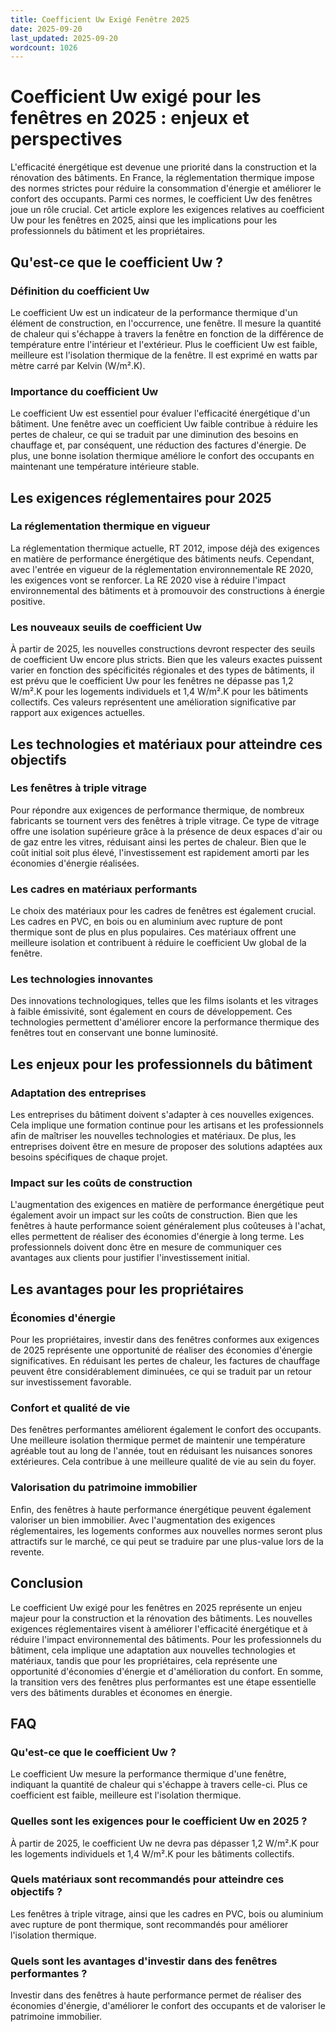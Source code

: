 ```yaml
---
title: Coefficient Uw Exigé Fenêtre 2025
date: 2025-09-20
last_updated: 2025-09-20
wordcount: 1026
---
```


# Coefficient Uw exigé pour les fenêtres en 2025 : enjeux et perspectives

L'efficacité énergétique est devenue une priorité dans la construction et la rénovation des bâtiments. En France, la réglementation thermique impose des normes strictes pour réduire la consommation d'énergie et améliorer le confort des occupants. Parmi ces normes, le coefficient Uw des fenêtres joue un rôle crucial. Cet article explore les exigences relatives au coefficient Uw pour les fenêtres en 2025, ainsi que les implications pour les professionnels du bâtiment et les propriétaires.

## Qu'est-ce que le coefficient Uw ?

### Définition du coefficient Uw

Le coefficient Uw est un indicateur de la performance thermique d'un élément de construction, en l'occurrence, une fenêtre. Il mesure la quantité de chaleur qui s'échappe à travers la fenêtre en fonction de la différence de température entre l'intérieur et l'extérieur. Plus le coefficient Uw est faible, meilleure est l'isolation thermique de la fenêtre. Il est exprimé en watts par mètre carré par Kelvin (W/m².K).

### Importance du coefficient Uw

Le coefficient Uw est essentiel pour évaluer l'efficacité énergétique d'un bâtiment. Une fenêtre avec un coefficient Uw faible contribue à réduire les pertes de chaleur, ce qui se traduit par une diminution des besoins en chauffage et, par conséquent, une réduction des factures d'énergie. De plus, une bonne isolation thermique améliore le confort des occupants en maintenant une température intérieure stable.

## Les exigences réglementaires pour 2025

### La réglementation thermique en vigueur

La réglementation thermique actuelle, RT 2012, impose déjà des exigences en matière de performance énergétique des bâtiments neufs. Cependant, avec l'entrée en vigueur de la réglementation environnementale RE 2020, les exigences vont se renforcer. La RE 2020 vise à réduire l'impact environnemental des bâtiments et à promouvoir des constructions à énergie positive.

### Les nouveaux seuils de coefficient Uw

À partir de 2025, les nouvelles constructions devront respecter des seuils de coefficient Uw encore plus stricts. Bien que les valeurs exactes puissent varier en fonction des spécificités régionales et des types de bâtiments, il est prévu que le coefficient Uw pour les fenêtres ne dépasse pas 1,2 W/m².K pour les logements individuels et 1,4 W/m².K pour les bâtiments collectifs. Ces valeurs représentent une amélioration significative par rapport aux exigences actuelles.

## Les technologies et matériaux pour atteindre ces objectifs

### Les fenêtres à triple vitrage

Pour répondre aux exigences de performance thermique, de nombreux fabricants se tournent vers des fenêtres à triple vitrage. Ce type de vitrage offre une isolation supérieure grâce à la présence de deux espaces d'air ou de gaz entre les vitres, réduisant ainsi les pertes de chaleur. Bien que le coût initial soit plus élevé, l'investissement est rapidement amorti par les économies d'énergie réalisées.

### Les cadres en matériaux performants

Le choix des matériaux pour les cadres de fenêtres est également crucial. Les cadres en PVC, en bois ou en aluminium avec rupture de pont thermique sont de plus en plus populaires. Ces matériaux offrent une meilleure isolation et contribuent à réduire le coefficient Uw global de la fenêtre.

### Les technologies innovantes

Des innovations technologiques, telles que les films isolants et les vitrages à faible émissivité, sont également en cours de développement. Ces technologies permettent d'améliorer encore la performance thermique des fenêtres tout en conservant une bonne luminosité.

## Les enjeux pour les professionnels du bâtiment

### Adaptation des entreprises

Les entreprises du bâtiment doivent s'adapter à ces nouvelles exigences. Cela implique une formation continue pour les artisans et les professionnels afin de maîtriser les nouvelles technologies et matériaux. De plus, les entreprises doivent être en mesure de proposer des solutions adaptées aux besoins spécifiques de chaque projet.

### Impact sur les coûts de construction

L'augmentation des exigences en matière de performance énergétique peut également avoir un impact sur les coûts de construction. Bien que les fenêtres à haute performance soient généralement plus coûteuses à l'achat, elles permettent de réaliser des économies d'énergie à long terme. Les professionnels doivent donc être en mesure de communiquer ces avantages aux clients pour justifier l'investissement initial.

## Les avantages pour les propriétaires

### Économies d'énergie

Pour les propriétaires, investir dans des fenêtres conformes aux exigences de 2025 représente une opportunité de réaliser des économies d'énergie significatives. En réduisant les pertes de chaleur, les factures de chauffage peuvent être considérablement diminuées, ce qui se traduit par un retour sur investissement favorable.

### Confort et qualité de vie

Des fenêtres performantes améliorent également le confort des occupants. Une meilleure isolation thermique permet de maintenir une température agréable tout au long de l'année, tout en réduisant les nuisances sonores extérieures. Cela contribue à une meilleure qualité de vie au sein du foyer.

### Valorisation du patrimoine immobilier

Enfin, des fenêtres à haute performance énergétique peuvent également valoriser un bien immobilier. Avec l'augmentation des exigences réglementaires, les logements conformes aux nouvelles normes seront plus attractifs sur le marché, ce qui peut se traduire par une plus-value lors de la revente.

## Conclusion

Le coefficient Uw exigé pour les fenêtres en 2025 représente un enjeu majeur pour la construction et la rénovation des bâtiments. Les nouvelles exigences réglementaires visent à améliorer l'efficacité énergétique et à réduire l'impact environnemental des bâtiments. Pour les professionnels du bâtiment, cela implique une adaptation aux nouvelles technologies et matériaux, tandis que pour les propriétaires, cela représente une opportunité d'économies d'énergie et d'amélioration du confort. En somme, la transition vers des fenêtres plus performantes est une étape essentielle vers des bâtiments durables et économes en énergie.

## FAQ

### Qu'est-ce que le coefficient Uw ?

Le coefficient Uw mesure la performance thermique d'une fenêtre, indiquant la quantité de chaleur qui s'échappe à travers celle-ci. Plus ce coefficient est faible, meilleure est l'isolation thermique.

### Quelles sont les exigences pour le coefficient Uw en 2025 ?

À partir de 2025, le coefficient Uw ne devra pas dépasser 1,2 W/m².K pour les logements individuels et 1,4 W/m².K pour les bâtiments collectifs.

### Quels matériaux sont recommandés pour atteindre ces objectifs ?

Les fenêtres à triple vitrage, ainsi que les cadres en PVC, bois ou aluminium avec rupture de pont thermique, sont recommandés pour améliorer l'isolation thermique.

### Quels sont les avantages d'investir dans des fenêtres performantes ?

Investir dans des fenêtres à haute performance permet de réaliser des économies d'énergie, d'améliorer le confort des occupants et de valoriser le patrimoine immobilier.